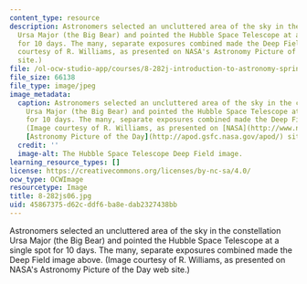 ```yaml
---
content_type: resource
description: Astronomers selected an uncluttered area of the sky in the constellation
  Ursa Major (the Big Bear) and pointed the Hubble Space Telescope at a single spot
  for 10 days. The many, separate exposures combined made the Deep Field image above.  (Image
  courtesy of R. Williams, as presented on NASA's Astronomy Picture of the Day web
  site.)
file: /ol-ocw-studio-app/courses/8-282j-introduction-to-astronomy-spring-2006/45867375d62cddf6ba8edab2327438bb_8-282js06.jpg
file_size: 66138
file_type: image/jpeg
image_metadata:
  caption: Astronomers selected an uncluttered area of the sky in the constellation
    Ursa Major (the Big Bear) and pointed the Hubble Space Telescope at a single spot
    for 10 days. The many, separate exposures combined made the Deep Field image above.
    (Image courtesy of R. Williams, as presented on [NASA](http://www.nasa.gov/)'s
    [Astronomy Picture of the Day](http://apod.gsfc.nasa.gov/apod/) site.)
  credit: ''
  image-alt: The Hubble Space Telescope Deep Field image.
learning_resource_types: []
license: https://creativecommons.org/licenses/by-nc-sa/4.0/
ocw_type: OCWImage
resourcetype: Image
title: 8-282js06.jpg
uid: 45867375-d62c-ddf6-ba8e-dab2327438bb
---
```

Astronomers selected an uncluttered area of the sky in the constellation Ursa Major (the Big Bear) and pointed the Hubble Space Telescope at a single spot for 10 days. The many, separate exposures combined made the Deep Field image above.  (Image courtesy of R. Williams, as presented on NASA's Astronomy Picture of the Day web site.)